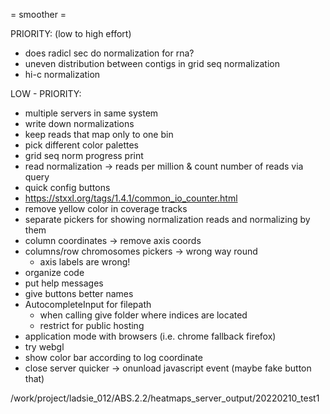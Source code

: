 = smoother =

PRIORITY: (low to high effort)
- does radicl sec do normalization for rna?
- uneven distribution between contigs in grid seq normalization
- hi-c normalization

LOW - PRIORITY:
- multiple servers in same system
- write down normalizations
- keep reads that map only to one bin
- pick different color palettes
- grid seq norm progress print
- read normalization -> reads per million & count number of reads via query
- quick config buttons
- https://stxxl.org/tags/1.4.1/common_io_counter.html
- remove yellow color in coverage tracks
- separate pickers for showing normalization reads and normalizing by them
- column coordinates -> remove axis coords
- columns/row chromosomes pickers -> wrong way round
    - axis labels are wrong!
- organize code
- put help messages
- give buttons better names
- AutocompleteInput for filepath
    - when calling give folder where indices are located
    - restrict for public hosting
- application mode with browsers (i.e. chrome fallback firefox)
- try webgl
- show color bar according to log coordinate
- close server quicker -> onunload javascript event (maybe fake button that)








 /work/project/ladsie_012/ABS.2.2/heatmaps_server_output/20220210_test1

